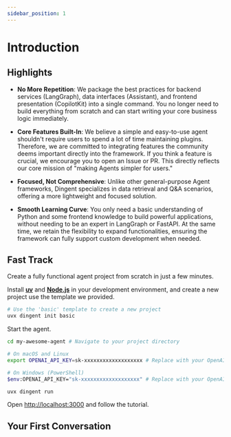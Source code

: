 ```yaml
---
sidebar_position: 1
---
```


# Introduction

## Highlights
* **No More Repetition**: We package the best practices for backend services (LangGraph), data interfaces (Assistant), and frontend presentation (CopilotKit) into a single command. You no longer need to build everything from scratch and can start writing your core business logic immediately.

* **Core Features Built-In**: We believe a simple and easy-to-use agent shouldn't require users to spend a lot of time maintaining plugins. Therefore, we are committed to integrating features the community deems important directly into the framework. If you think a feature is crucial, we encourage you to open an Issue or PR. This directly reflects our core mission of "making Agents simpler for users."

* **Focused, Not Comprehensive**: Unlike other general-purpose Agent frameworks, Dingent specializes in data retrieval and Q\&A scenarios, offering a more lightweight and focused solution.

* **Smooth Learning Curve**: You only need a basic understanding of Python and some frontend knowledge to build powerful applications, without needing to be an expert in LangGraph or FastAPI. At the same time, we retain the flexibility to expand functionalities, ensuring the framework can fully support custom development when needed.

## Fast Track

Create a fully functional agent project from scratch in just a few minutes.


Install [**uv**](https://docs.astral.sh/uv/getting-started/installation/) and [**Node.js**](https://nodejs.org/en/download/) in your development environment, and create a new project use the template we provided.

```bash
# Use the 'basic' template to create a new project
uvx dingent init basic
```

Start the agent.
```bash
cd my-awesome-agent # Navigate to your project directory

# On macOS and Linux
export OPENAI_API_KEY=sk-xxxxxxxxxxxxxxxxxxx # Replace with your OpenAI API Key

# On Windows (PowerShell)
$env:OPENAI_API_KEY="sk-xxxxxxxxxxxxxxxxxxx" # Replace with your OpenAI API Key

uvx dingent run
```

Open  [http://localhost:3000](http://localhost:3000) and follow the tutorial.

## Your First Conversation
